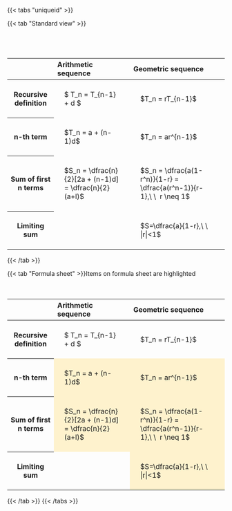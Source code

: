 ---
---

{{< tabs "uniqueid" >}}

{{< tab "Standard view" >}}

#  
<br>
<style type="text/css">
#T_9cc05 th.col_heading {
  text-align: left;
  font-size: 1em;
}
#T_9cc05 td {
  text-align: left;
  font-size: 1em;
  padding: 1.5em;
}
#T_9cc05_row0_col0, #T_9cc05_row0_col1, #T_9cc05_row1_col0, #T_9cc05_row1_col1, #T_9cc05_row2_col0, #T_9cc05_row2_col1, #T_9cc05_row3_col0, #T_9cc05_row3_col1 {
  white-space: pre-wrap;
}
</style>
<table id="T_9cc05">
  <thead>
    <tr>
      <th class="blank level0" >&nbsp;</th>
      <th id="T_9cc05_level0_col0" class="col_heading level0 col0" >Arithmetic sequence</th>
      <th id="T_9cc05_level0_col1" class="col_heading level0 col1" >Geometric sequence</th>
    </tr>
  </thead>
  <tbody>
    <tr>
      <th id="T_9cc05_level0_row0" class="row_heading level0 row0" >Recursive definition</th>
      <td id="T_9cc05_row0_col0" class="data row0 col0" >$ T_n = T_{n-1} + d $</td>
      <td id="T_9cc05_row0_col1" class="data row0 col1" >$T_n = rT_{n-1}$</td>
    </tr>
    <tr>
      <th id="T_9cc05_level0_row1" class="row_heading level0 row1" >n-th term</th>
      <td id="T_9cc05_row1_col0" class="data row1 col0" >$T_n = a + (n-1)d$</td>
      <td id="T_9cc05_row1_col1" class="data row1 col1" >$T_n = ar^{n-1}$</td>
    </tr>
    <tr>
      <th id="T_9cc05_level0_row2" class="row_heading level0 row2" >Sum of first n terms</th>
      <td id="T_9cc05_row2_col0" class="data row2 col0" >$S_n = \dfrac{n}{2}[2a + (n-1)d] = \dfrac{n}{2}(a+l)$</td>
      <td id="T_9cc05_row2_col1" class="data row2 col1" >$S_n = \dfrac{a(1-r^n)}{1-r} = \dfrac{a(r^n-1)}{r-1},\ \  r \neq 1$</td>
    </tr>
    <tr>
      <th id="T_9cc05_level0_row3" class="row_heading level0 row3" >Limiting sum</th>
      <td id="T_9cc05_row3_col0" class="data row3 col0" ></td>
      <td id="T_9cc05_row3_col1" class="data row3 col1" >$S=\dfrac{a}{1-r},\ \ |r|<1$</td>
    </tr>
  </tbody>
</table>
{{< /tab >}}

{{< tab "Formula sheet" >}}Items on formula sheet are highlighted
<br><br><br>
<style type="text/css">
#T_c0a1e th.col_heading {
  text-align: left;
  font-size: 1em;
}
#T_c0a1e td {
  text-align: left;
  font-size: 1em;
  padding: 1.5em;
}
#T_c0a1e_row0_col0, #T_c0a1e_row0_col1, #T_c0a1e_row3_col0 {
  white-space: pre-wrap;
}
#T_c0a1e_row1_col0, #T_c0a1e_row1_col1, #T_c0a1e_row2_col0, #T_c0a1e_row2_col1, #T_c0a1e_row3_col1 {
  background-color: rgba(255,194,10, 0.2);
  white-space: pre-wrap;
}
</style>
<table id="T_c0a1e">
  <thead>
    <tr>
      <th class="blank level0" >&nbsp;</th>
      <th id="T_c0a1e_level0_col0" class="col_heading level0 col0" >Arithmetic sequence</th>
      <th id="T_c0a1e_level0_col1" class="col_heading level0 col1" >Geometric sequence</th>
    </tr>
  </thead>
  <tbody>
    <tr>
      <th id="T_c0a1e_level0_row0" class="row_heading level0 row0" >Recursive definition</th>
      <td id="T_c0a1e_row0_col0" class="data row0 col0" >$ T_n = T_{n-1} + d $</td>
      <td id="T_c0a1e_row0_col1" class="data row0 col1" >$T_n = rT_{n-1}$</td>
    </tr>
    <tr>
      <th id="T_c0a1e_level0_row1" class="row_heading level0 row1" >n-th term</th>
      <td id="T_c0a1e_row1_col0" class="data row1 col0" >$T_n = a + (n-1)d$</td>
      <td id="T_c0a1e_row1_col1" class="data row1 col1" >$T_n = ar^{n-1}$</td>
    </tr>
    <tr>
      <th id="T_c0a1e_level0_row2" class="row_heading level0 row2" >Sum of first n terms</th>
      <td id="T_c0a1e_row2_col0" class="data row2 col0" >$S_n = \dfrac{n}{2}[2a + (n-1)d] = \dfrac{n}{2}(a+l)$</td>
      <td id="T_c0a1e_row2_col1" class="data row2 col1" >$S_n = \dfrac{a(1-r^n)}{1-r} = \dfrac{a(r^n-1)}{r-1},\ \  r \neq 1$</td>
    </tr>
    <tr>
      <th id="T_c0a1e_level0_row3" class="row_heading level0 row3" >Limiting sum</th>
      <td id="T_c0a1e_row3_col0" class="data row3 col0" ></td>
      <td id="T_c0a1e_row3_col1" class="data row3 col1" >$S=\dfrac{a}{1-r},\ \ |r|<1$</td>
    </tr>
  </tbody>
</table>
{{< /tab >}}
{{< /tabs >}}